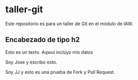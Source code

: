 # taller-git
Este repositorio es para un taller de Git en el módulo de IAW.


## Encabezado de tipo h2

Esto es un texto. Aqwuí incluyo mis datos

Soy Jose y escribo esto.

Soy JJ y esto es una prueba de Fork y Pull Request.